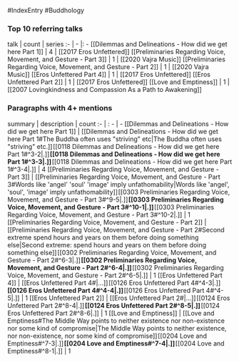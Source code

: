 #IndexEntry #Buddhology

### Top 10 referring talks
talk | count | series
:- | - |: -
[[Dilemmas and Delineations - How did we get here Part 1]] | 4 | [[2017 Eros Unfettered]]
[[Preliminaries Regarding Voice, Movement, and Gesture - Part 3]] | 1 | [[2020 Vajra Music]]
[[Preliminaries Regarding Voice, Movement, and Gesture - Part 2]] | 1 | [[2020 Vajra Music]]
[[Eros Unfettered Part 4]] | 1 | [[2017 Eros Unfettered]]
[[Eros Unfettered Part 2]] | 1 | [[2017 Eros Unfettered]]
[[Love and Emptiness]] | 1 | [[2007 Lovingkindness and Compassion As a Path to Awakening]]

### Paragraphs with 4+ mentions
summary | description | count
:- | : - | -
[[Dilemmas and Delineations - How did we get here Part 1]] | [[Dilemmas and Delineations - How did we get here Part 1#The Buddha often uses "striving" etc\|The Buddha often uses "striving" etc.]] [[0118 Dilemmas and Delineations - How did we get here Part 1#^3-2\|.]] **[[0118 Dilemmas and Delineations - How did we get here Part 1#^3-3\|.]]** [[0118 Dilemmas and Delineations - How did we get here Part 1#^3-4\|.]] | 4
[[Preliminaries Regarding Voice, Movement, and Gesture - Part 3]] | [[Preliminaries Regarding Voice, Movement, and Gesture - Part 3#Words like 'angel' 'soul' 'image' imply unfathomability\|Words like 'angel', 'soul', 'image' imply unfathomability]] [[0303 Preliminaries Regarding Voice, Movement, and Gesture - Part 3#^9-5\|.]] **[[0303 Preliminaries Regarding Voice, Movement, and Gesture - Part 3#^10-1\|.]]** [[0303 Preliminaries Regarding Voice, Movement, and Gesture - Part 3#^10-2\|.]] | 1
[[Preliminaries Regarding Voice, Movement, and Gesture - Part 2]] | [[Preliminaries Regarding Voice, Movement, and Gesture - Part 2#Second extreme spend hours and years on them before doing something else\|Second extreme: spend hours and years on them before doing something else]] [[0302 Preliminaries Regarding Voice, Movement, and Gesture - Part 2#^6-3\|.]] **[[0302 Preliminaries Regarding Voice, Movement, and Gesture - Part 2#^6-4\|.]]** [[0302 Preliminaries Regarding Voice, Movement, and Gesture - Part 2#^6-5\|.]] | 1
[[Eros Unfettered Part 4]] | [[Eros Unfettered Part 4#\|...]] [[0126 Eros Unfettered Part 4#^4-3\|.]] **[[0126 Eros Unfettered Part 4#^4-4\|.]]** [[0126 Eros Unfettered Part 4#^4-5\|.]] | 1
[[Eros Unfettered Part 2]] | [[Eros Unfettered Part 2#\|...]] [[0124 Eros Unfettered Part 2#^8-4\|.]] **[[0124 Eros Unfettered Part 2#^8-5\|.]]** [[0124 Eros Unfettered Part 2#^8-6\|.]] | 1
[[Love and Emptiness]] | [[Love and Emptiness#The Middle Way points to neither existence nor non-existence nor some kind of compromise\|The Middle Way points to neither existence, nor non-existence, nor some kind of compromise]] [[0204 Love and Emptiness#^7-3\|.]] **[[0204 Love and Emptiness#^7-4\|.]]** [[0204 Love and Emptiness#^8-1\|.]] | 1

